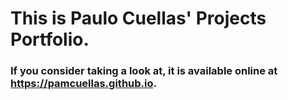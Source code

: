 # This is Paulo Cuellas' Projects Portfolio.
### If you consider taking a look at, it is available online at https://pamcuellas.github.io.
